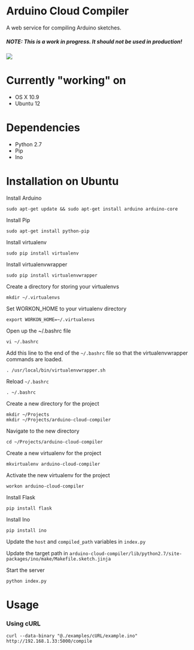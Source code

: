 Arduino Cloud Compiler
======================

A web service for compiling Arduino sketches.
##### NOTE: This is a work in progress. It should not be used in production!

![](http://codybonney.com/content/images/2014/Feb/arduino_cloud_compiler.png)

Currently "working" on
======================
* OS X 10.9
* Ubuntu 12

Dependencies
======================
* Python 2.7
* Pip
* Ino

Installation on Ubuntu
======================
Install Arduino

```
sudo apt-get update && sudo apt-get install arduino arduino-core
```

Install Pip

```
sudo apt-get install python-pip
```

Install virtualenv

```
sudo pip install virtualenv
```

Install virtualenvwrapper

```
sudo pip install virtualenvwrapper
```

Create a directory for storing your virtualenvs

```
mkdir ~/.virtualenvs
```

Set WORKON_HOME to your virtualenv directory

```
export WORKON_HOME=~/.virtualenvs
```

Open up the ~/.bashrc file

```
vi ~/.bashrc
```

Add this line to the end of the `~/.bashrc` file so that the virtualenvwrapper commands are loaded.

```
. /usr/local/bin/virtualenvwrapper.sh
```

Reload `~/.bashrc`

```
. ~/.bashrc
```

Create a new directory for the project

```
mkdir ~/Projects
mkdir ~/Projects/arduino-cloud-compiler
```

Navigate to the new directory

```
cd ~/Projects/arduino-cloud-compiler
```

Create a new virtualenv for the project

```
mkvirtualenv arduino-cloud-compiler
```

Activate the new virtualenv for the project

```
workon arduino-cloud-compiler
```

Install Flask

```
pip install flask
```

Install Ino

```
pip install ino
```

Update the `host` and `compiled_path` variables in `index.py`

Update the target path in `arduino-cloud-compiler/lib/python2.7/site-packages/ino/make/Makefile.sketch.jinja`

Start the server

```
python index.py
```

Usage
======================

### Using cURL
```
curl --data-binary "@./examples/cURL/example.ino" http://192.168.1.33:5000/compile
```
